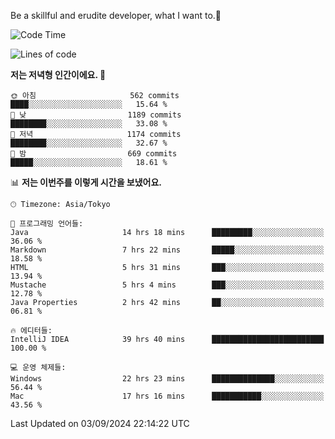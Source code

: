 Be a skillful and erudite developer, what I want to.👶

<!--START_SECTION:waka-->
![Code Time](http://img.shields.io/badge/Code%20Time-1%2C239%20hrs%2037%20mins-blue)

![Lines of code](https://img.shields.io/badge/%EC%A0%80%EB%8A%94%20%EC%97%AC%ED%83%9C%EA%B9%8C%EC%A7%80%20-2.7%20million%20%EC%A4%84%EC%9D%98%20%EC%BD%94%EB%93%9C%EB%A5%BC%20%EC%9E%91%EC%84%B1%ED%96%88%EC%96%B4%EC%9A%94.-blue)

**저는 저녁형 인간이에요. 🦉** 

```text
🌞 아침                     562 commits         ████░░░░░░░░░░░░░░░░░░░░░   15.64 % 
🌆 낮　                     1189 commits        ████████░░░░░░░░░░░░░░░░░   33.08 % 
🌃 저녁                     1174 commits        ████████░░░░░░░░░░░░░░░░░   32.67 % 
🌙 밤　                     669 commits         █████░░░░░░░░░░░░░░░░░░░░   18.61 % 
```


📊 **저는 이번주를 이렇게 시간을 보냈어요.** 

```text
🕑︎ Timezone: Asia/Tokyo

💬 프로그래밍 언어들: 
Java                     14 hrs 18 mins      █████████░░░░░░░░░░░░░░░░   36.06 % 
Markdown                 7 hrs 22 mins       █████░░░░░░░░░░░░░░░░░░░░   18.58 % 
HTML                     5 hrs 31 mins       ███░░░░░░░░░░░░░░░░░░░░░░   13.94 % 
Mustache                 5 hrs 4 mins        ███░░░░░░░░░░░░░░░░░░░░░░   12.78 % 
Java Properties          2 hrs 42 mins       ██░░░░░░░░░░░░░░░░░░░░░░░   06.81 % 

🔥 에디터들: 
IntelliJ IDEA            39 hrs 40 mins      █████████████████████████   100.00 % 

💻 운영 체제들: 
Windows                  22 hrs 23 mins      ██████████████░░░░░░░░░░░   56.44 % 
Mac                      17 hrs 16 mins      ███████████░░░░░░░░░░░░░░   43.56 % 
```


 Last Updated on 03/09/2024 22:14:22 UTC
<!--END_SECTION:waka-->
